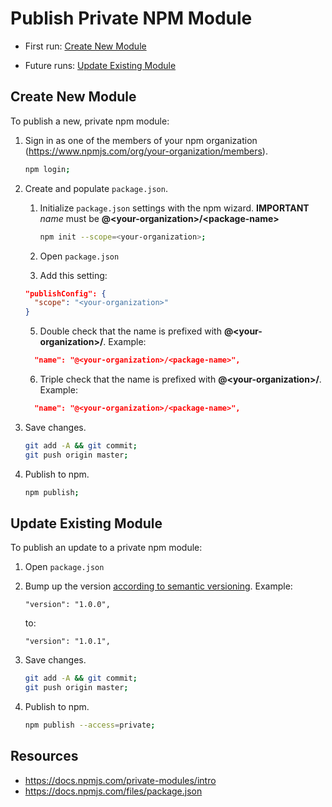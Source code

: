 # Publish Private NPM Module

* First run: [Create New Module](#create-new-module)

* Future runs: [Update Existing Module](#update-existing-module)

## Create New Module
To publish a new, private npm module:

1. Sign in as one of the members of your npm organization (https://www.npmjs.com/org/your-organization/members).

    ```bash
    npm login;
    ```

2. Create and populate `package.json`.

    1. Initialize `package.json` settings with the npm wizard. **IMPORTANT** *name* must be **@\<your-organization\>/\<package-name\>**

        ```bash
        npm init --scope=<your-organization>;
        ```

    2. Open `package.json`

    3. Add this setting:

    ```json
    "publishConfig": {
      "scope": "<your-organization>"
    }
    ```

    5. Double check that the name is prefixed with **@\<your-organization\>/**. Example:

    ```json
      "name": "@<your-organization>/<package-name>",
    ```

    6. Triple check that the name is prefixed with **@\<your-organization\>/**. Example:

    ```json
      "name": "@<your-organization>/<package-name>",
    ```


3. Save changes.

    ```bash
    git add -A && git commit;
    git push origin master;
    ```

4. Publish to npm.

    ```bash
    npm publish;
    ```

## Update Existing Module
To publish an update to a private npm module:

1. Open `package.json`

2. Bump up the version [according to semantic versioning](https://docs.npmjs.com/getting-started/semantic-versioning). Example:  
    ```text
    "version": "1.0.0",
    ```

    to:
    ```text
    "version": "1.0.1",
    ```

3. Save changes.

    ```bash
    git add -A && git commit;
    git push origin master;
    ```

4. Publish to npm.

    ```bash
    npm publish --access=private;
    ```

## Resources
* https://docs.npmjs.com/private-modules/intro
* https://docs.npmjs.com/files/package.json
